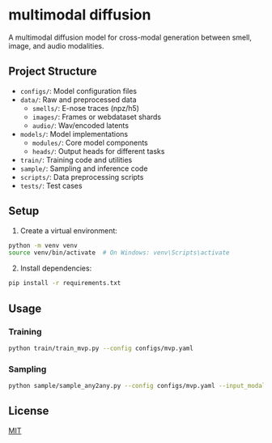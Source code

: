 # multimodal diffusion

A multimodal diffusion model for cross-modal generation between smell, image, and audio modalities.

## Project Structure

- `configs/`: Model configuration files
- `data/`: Raw and preprocessed data
  - `smells/`: E-nose traces (npz/h5)
  - `images/`: Frames or webdataset shards
  - `audio/`: Wav/encoded latents
- `models/`: Model implementations
  - `modules/`: Core model components
  - `heads/`: Output heads for different tasks
- `train/`: Training code and utilities
- `sample/`: Sampling and inference code
- `scripts/`: Data preprocessing scripts
- `tests/`: Test cases

## Setup

1. Create a virtual environment:
```bash
python -m venv venv
source venv/bin/activate  # On Windows: venv\Scripts\activate
```

2. Install dependencies:
```bash
pip install -r requirements.txt
```

## Usage

### Training
```bash
python train/train_mvp.py --config configs/mvp.yaml
```

### Sampling
```bash
python sample/sample_any2any.py --config configs/mvp.yaml --input_modality smell --output_modalities image,audio
```

## License
[MIT](LICENSE)
